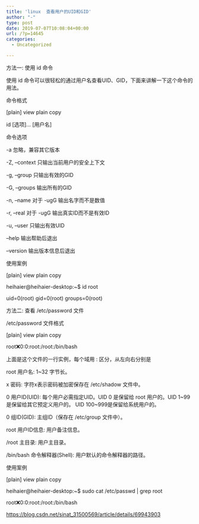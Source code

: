 ```yaml
---
title: 'linux  查看用户的UID和GID'
author: "-"
type: post
date: 2019-07-07T10:08:04+00:00
url: /?p=14645
categories:
  - Uncategorized

---
```

方法一: 使用 id 命令

使用 id 命令可以很轻松的通过用户名查看UID、GID，下面来讲解一下这个命令的用法。

命令格式

[plain] view plain copy
  
id [选项]... [用户名]
  
命令选项
  
-a 忽略，兼容其它版本
  
-Z, –context 只输出当前用户的安全上下文
  
-g, –group 只输出有效的GID
  
-G, –groups 输出所有的GID
  
-n, –name 对于 -ugG 输出名字而不是数值
  
-r, –real 对于 -ugG 输出真实ID而不是有效ID
  
-u, –user 只输出有效UID
  
–help 输出帮助后退出
  
–version 输出版本信息后退出
  
使用案例

[plain] view plain copy
  
heihaier@heihaier-desktop:~$ id root
  
uid=0(root) gid=0(root) groups=0(root)
  
方法二: 查看 /etc/password 文件
  
/etc/password 文件格式
  
[plain] view plain copy
  
root:x:0:0:root:/root:/bin/bash

上面是这个文件的一行实例，每个域用 : 区分，从左向右分别是
  
root 用户名: 1~32 字节长。
  
x 密码: 字符x表示密码被加密保存在 /etc/shadow 文件中。
  
0 用户ID(UID): 每个用户必需指定UID。UID 0 是保留给 root 用户的。UID 1~99是保留给其它预定义用户的。 UID 100~999是保留给系统用户的。
  
0 组ID(GID): 主组ID（保存在 /etc/group 文件中）。
  
root 用户ID信息: 用户备注信息。
  
/root 主目录: 用户主目录。
  
/bin/bash 命令解释器(Shell): 用户默认的命令解释器的路径。
  
使用案例
  
[plain] view plain copy
  
heihaier@heihaier-desktop:~$ sudo cat /etc/passwd | grep root
  
root:x:0:0:root:/root:/bin/bash

https://blog.csdn.net/sinat_31500569/article/details/69943903
